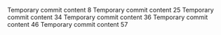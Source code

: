 Temporary commit content 8
Temporary commit content 25
Temporary commit content 34
Temporary commit content 36
Temporary commit content 46
Temporary commit content 57
